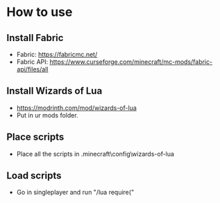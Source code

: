 # How to use

## Install Fabric
- Fabric: https://fabricmc.net/
- Fabric API: https://www.curseforge.com/minecraft/mc-mods/fabric-api/files/all

## Install Wizards of Lua
- https://modrinth.com/mod/wizards-of-lua
- Put in ur mods folder.

## Place scripts
- Place all the scripts in \.minecraft\config\wizards-of-lua

## Load scripts
- Go in singleplayer and run "/lua require("<script name here>")"

-# Note that all these are made for singleplayer, its possible some might not work correctly for multiplayer, or they might not work at all.

